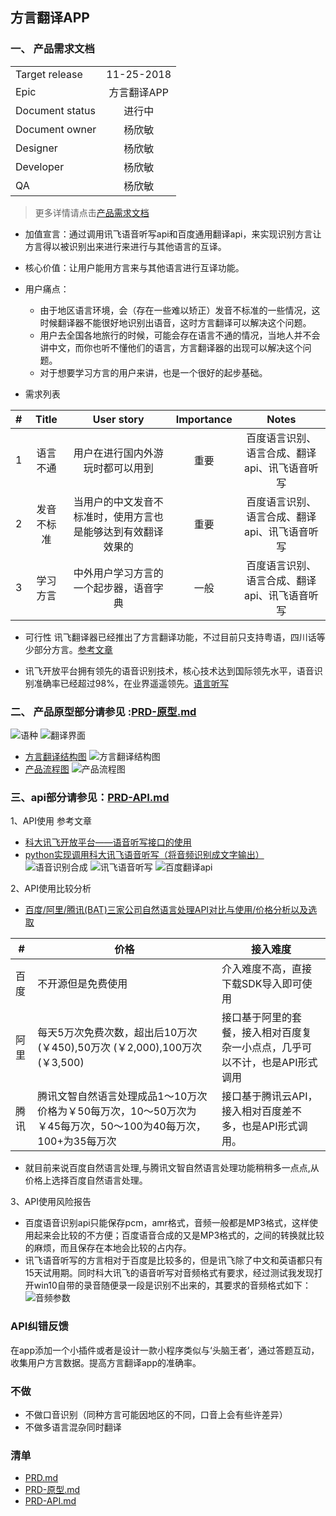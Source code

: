 ## 方言翻译APP
### 一、 产品需求文档 
|       |         |
| ------------- |:-------------:|
| Target release  |11-25-2018|
| Epic      |  方言翻译APP     |
| Document status | 进行中      |
|Document owner|杨欣敏|
| Designer      | 杨欣敏 |
| Developer      |  杨欣敏    |
| QA |   杨欣敏   |

> 更多详情请点击[产品需求文档](/PRD.md) 
- 加值宣言：通过调用讯飞语音听写api和百度通用翻译api，来实现识别方言让方言得以被识别出来进行来进行与其他语言的互译。
- 核心价值：让用户能用方言来与其他语言进行互译功能。
- 用户痛点：
  - 由于地区语言环境，会（存在一些难以矫正）发音不标准的一些情况，这时候翻译器不能很好地识别出语音，这时方言翻译可以解决这个问题。
  - 用户去全国各地旅行的时候，可能会存在语言不通的情况，当地人并不会讲中文，而你也听不懂他们的语言，方言翻译器的出现可以解决这个问题。
  - 对于想要学习方言的用户来讲，也是一个很好的起步基础。

- 需求列表

|    #     |    Title     |       User story     |      Importance     |      Notes     |
| ------------- |:-------------:|:-------------:|:-------------:|:-------------:|
|1       | 语言不通 | 用户在进行国内外游玩时都可以用到  | 重要 | 百度语言识别、语言合成、翻译api、讯飞语音听写|
|2         |发音不标准 |当用户的中文发音不标准时，使用方言也是能够达到有效翻译效果的|重要| 百度语言识别、语言合成、翻译api、讯飞语音听写|
|3        |学习方言 |中外用户学习方言的一个起步器，语音字典|一般|百度语言识别、语言合成、翻译api、讯飞语音听写|
- 可行性
讯飞翻译器已经推出了方言翻译功能，不过目前只支持粤语，四川话等少部分方言。[参考文章](https://baijiahao.baidu.com/s?id=1598350854668639410&wfr=spider&for=pc) 

- 讯飞开放平台拥有领先的语音识别技术，核心技术达到国际领先水平，语音识别准确率已经超过98%，在业界遥遥领先。[语言听写](https://www.xfyun.cn/services/voicedictation)

### 二、 产品原型部分请参见 :[PRD-原型.md](/PRD-原型.md)
![语种](img/语种.png)
![翻译界面](img/翻译界面.png)
- [方言翻译结构图](http://naotu.baidu.com/file/62c2e437678ee55fb5c1cf0c1f832f6a)
![方言翻译结构图](img/方言翻译结构图app.png)
- [产品流程图](http://naotu.baidu.com/file/55938c83bdbaa4e11ca8d7dd4d7b224e)
![产品流程图](img/方言翻译流程图app.png)

### 三、api部分请参见：[PRD-API.md](PRD-API.md)
1、API使用
参考文章
- [科大讯飞开放平台——语音听写接口的使用](https://www.cnblogs.com/jiayongji/p/5300563.html)
- [python实现调用科大讯飞语音听写（将音频识别成文字输出）](https://blog.csdn.net/Smile_coderrr/article/details/81636015)
![语音识别合成](img/语音识别合成.png)
![讯飞语音听写](img/代码1.png)
![百度翻译api](img/百度翻译api.png)

2、API使用比较分析
- [百度/阿里/腾讯(BAT)三家公司自然语言处理API对比与使用/价格分析以及选取](https://ptorch.com/news/178.html)

#| 价格|接入难度
---|---|---
百度 | 不开源但是免费使用|介入难度不高，直接下载SDK导入即可使用
阿里 | 每天5万次免费次数，超出后10万次(￥450),50万次 (￥2,000),100万次 (￥3,500)|接口基于阿里的套餐，接入相对百度复杂一小点点，几乎可以不计，也是API形式调用
腾讯 | 腾讯文智自然语言处理成品1～10万次价格为￥50每万次，10～50万次为￥45每万次，50～100为40每万次，100+为35每万次|接口基于腾讯云API，接入相对百度差不多，也是API形式调用。
- 就目前来说百度自然语言处理,与腾讯文智自然语言处理功能稍稍多一点点,从价格上选择百度自然语言处理。

3、API使用风险报告
- 百度语音识别api只能保存pcm，amr格式，音频一般都是MP3格式，这样使用起来会比较的不方便；百度语音合成的又是MP3格式的，之间的转换就比较的麻烦，而且保存在本地会比较的占内存。
- 讯飞语音听写的方言相对于百度是比较多的，但是讯飞除了中文和英语都只有15天试用期。同时科大讯飞的语音听写对音频格式有要求，经过测试我发现打开win10自带的录音随便录一段是识别不出来的，其要求的音频格式如下：
![音频参数](img/音频参数.png)

### API纠错反馈
在app添加一个小插件或者是设计一款小程序类似与‘头脑王者’，通过答题互动，收集用户方言数据。提高方言翻译app的准确率。

### 不做
- 不做口音识别（同种方言可能因地区的不同，口音上会有些许差异）
- 不做多语言混杂同时翻译

### 清单
- [PRD.md](/PRD.md)
- [PRD-原型.md](/PRD-原型.md)
- [PRD-API.md](/PRD-API.md)



